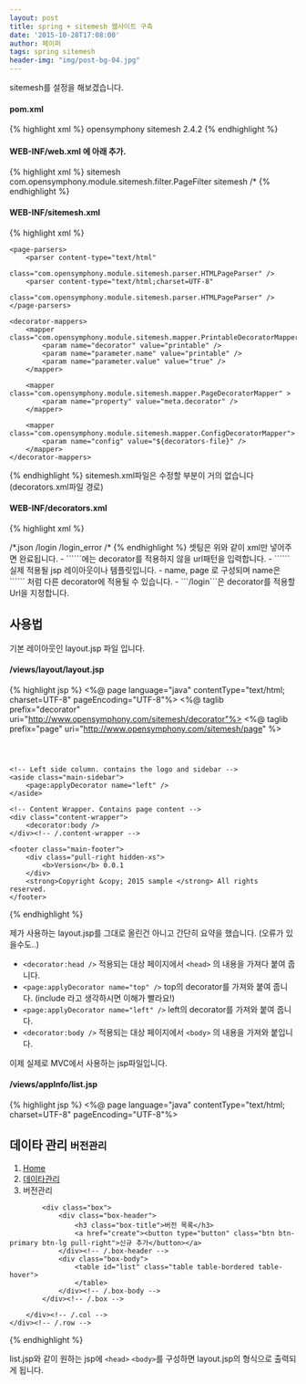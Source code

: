 ```yaml
---
layout: post
title: spring + sitemesh 웹사이트 구축
date: '2015-10-28T17:08:00'
author: 페이퍼
tags: spring sitemesh
header-img: "img/post-bg-04.jpg"
---
```


sitemesh를 설정을 해보겠습니다.

#### pom.xml
{% highlight xml %}
<dependency>
    <groupId>opensymphony</groupId>
    <artifactId>sitemesh</artifactId>
    <version>2.4.2</version>
</dependency>
{% endhighlight %}


#### WEB-INF/web.xml 에 아래 추가.
{% highlight xml %}
<filter>
    <filter-name>sitemesh</filter-name>
    <filter-class>com.opensymphony.module.sitemesh.filter.PageFilter</filter-class>
</filter>
<filter-mapping>
    <filter-name>sitemesh</filter-name>
    <url-pattern>/*</url-pattern>
</filter-mapping>
{% endhighlight %}

#### WEB-INF/sitemesh.xml
{% highlight xml %}
<?xml version="1.0" encoding="UTF-8"?>
<sitemesh>
    <property name="decorators-file" value="/WEB-INF/decorators.xml" />
    <excludes file="${decorators-file}" />

    <page-parsers>
        <parser content-type="text/html"
                class="com.opensymphony.module.sitemesh.parser.HTMLPageParser" />
        <parser content-type="text/html;charset=UTF-8"
                class="com.opensymphony.module.sitemesh.parser.HTMLPageParser" />
    </page-parsers>

    <decorator-mappers>
        <mapper class="com.opensymphony.module.sitemesh.mapper.PrintableDecoratorMapper">
            <param name="decorator" value="printable" />
            <param name="parameter.name" value="printable" />
            <param name="parameter.value" value="true" />
        </mapper>

        <mapper class="com.opensymphony.module.sitemesh.mapper.PageDecoratorMapper" >
            <param name="property" value="meta.decorator" />
        </mapper>

        <mapper class="com.opensymphony.module.sitemesh.mapper.ConfigDecoratorMapper">
            <param name="config" value="${decorators-file}" />
        </mapper>
    </decorator-mappers>
</sitemesh>
{% endhighlight %}
sitemesh.xml파일은 수정할 부분이 거의 없습니다 (decorators.xml파일 경로) 

#### WEB-INF/decorators.xml
{% highlight xml %}
<?xml version="1.0" encoding="UTF-8"?>
<decorators defaultdir="/decorators">
    <excludes>
        <pattern>/*.json</pattern>
    </excludes>
    <decorator name="top" page="/views/layout/top.jsp" />
    <decorator name="left" page="/views/layout/left.jsp" />
    <decorator name="layout2" page="/views/layout/layout2.jsp">
        <pattern>/login</pattern>
        <pattern>/login_error</pattern>
    </decorator>
    <decorator name="layout" page="/views/layout/layout.jsp">
        <pattern>/*</pattern>
    </decorator>
</decorators>
{% endhighlight %}
셋팅은 위와 같이 xml만 넣어주면 완료됩니다.
- ```<excludes>```에는 decorator를 적용하지 않을 url패턴을 입력합니다.
- ```<decorator>```실제 적용될 jsp 레이아웃이나 템플릿입니다.
- name, page 로 구성되며 name은 ```<page:applyDecorator name="top" />``` 처럼 다른 decorator에 적용될 수 있습니다.
- ```<pattern>/login</pattern>```은 decorator를 적용할 Url을 지정합니다. 


## 사용법

기본 레이아웃인 layout.jsp 파일 입니다.
#### /views/layout/layout.jsp
{% highlight jsp %}
<%@ page language="java" contentType="text/html; charset=UTF-8"    pageEncoding="UTF-8"%>
<%@ taglib prefix="decorator" uri="http://www.opensymphony.com/sitemesh/decorator"%>
<%@ taglib prefix="page" uri="http://www.opensymphony.com/sitemesh/page" %>
<!DOCTYPE html>
<html>
<head>
    <meta charset="utf-8">
    <meta http-equiv="X-UA-Compatible" content="IE=edge">
    <title>sample</title>
    <decorator:head/>
</head>
<body>
<div class="wrapper">
    <header class="main-header">
        <page:applyDecorator name="top" />
    </header>

    <!-- Left side column. contains the logo and sidebar -->
    <aside class="main-sidebar">
        <page:applyDecorator name="left" />
    </aside>

    <!-- Content Wrapper. Contains page content -->
    <div class="content-wrapper">
        <decorator:body />
    </div><!-- /.content-wrapper -->

    <footer class="main-footer">
        <div class="pull-right hidden-xs">
            <b>Version</b> 0.0.1
        </div>
        <strong>Copyright &copy; 2015 sample </strong> All rights reserved.
    </footer>
</div>
</body>
</html>
{% endhighlight %}

제가 사용하는 layout.jsp를 그대로 올린건 아니고 간단히 요약을 했습니다.  (오류가 있을수도..)
- ```<decorator:head />``` 적용되는 대상 페이지에서 ```<head>``` 의 내용을 가져다 붙여 줍니다.
- ```<page:applyDecorator name="top" />``` top의 decorator를 가져와 붙여 줍니다. (include 라고 생각하시면 이해가 빨라요!)
- ```<page:applyDecorator name="left" />``` left의 decorator를 가져와 붙여 줍니다.
- ```<decorator:body />``` 적용되는 대상 페이지에서 ```<body>``` 의 내용을 가져와 붙입니다.

이제 실제로 MVC에서 사용하는 jsp파일입니다.

#### /views/appInfo/list.jsp
{% highlight jsp %}
<%@ page language="java" contentType="text/html; charset=UTF-8"    pageEncoding="UTF-8"%>
<head>
    <!-- page script -->
    <script>
      ....
    </script>
</head>
<body>
<!-- Content Header (Page header) -->
<section class="content-header">
    <h1>
        데이타 관리
        <small>버전관리</small>
    </h1>
    <ol class="breadcrumb">
        <li><a href="#"><i class="fa fa-dashboard"></i> Home</a></li>
        <li><a href="#">데이타관리</a></li>
        <li class="active">버전관리</li>
    </ol>
</section>

<!-- Main content -->
<section class="content">
    <div class="row">
        <div class="col-xs-12">

            <div class="box">
                <div class="box-header">
                    <h3 class="box-title">버전 목록</h3>
                    <a href="create"><button type="button" class="btn btn-primary btn-lg pull-right">신규 추가</button></a>
                </div><!-- /.box-header -->
                <div class="box-body">
                    <table id="list" class="table table-bordered table-hover">
                    </table>
                </div><!-- /.box-body -->
            </div><!-- /.box -->

        </div><!-- /.col -->
    </div><!-- /.row -->
</section><!-- /.content -->

</body>
{% endhighlight %}

list.jsp와 같이 원하는 jsp에 ```<head>```  ```<body>```를 구성하면 layout.jsp의 형식으로 출력되게 됩니다.

